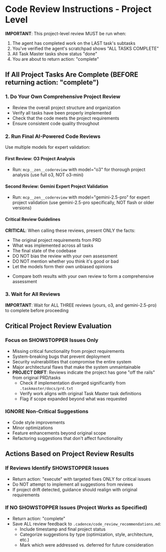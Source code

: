# Code Review Instructions - Project Level

**IMPORTANT**: This project-level review MUST be run when:
1. The agent has completed work on the LAST task's subtasks
2. You've verified the agent's scratchpad shows "ALL TASKS COMPLETE"
3. All Task Master tasks show status "done"
4. You are about to return action: "complete"

## If All Project Tasks Are Complete (BEFORE returning action: "complete")

### 1. Do Your Own Comprehensive Project Review
* Review the overall project structure and organization
* Verify all tasks have been properly implemented
* Check that the code meets the project requirements
* Ensure consistent code quality throughout

### 2. Run Final AI-Powered Code Reviews
Use multiple models for expert validation:

#### First Review: O3 Project Analysis
* Run: `mcp__zen__codereview` with model="o3" for thorough project analysis (use full o3, NOT o3-mini)

#### Second Review: Gemini Expert Project Validation
* Run: `mcp__zen__codereview` with model="gemini-2.5-pro" for expert project validation (use gemini-2.5-pro specifically, NOT flash or older versions)

#### Critical Review Guidelines
**CRITICAL**: When calling these reviews, present ONLY the facts:
- The original project requirements from PRD
- What was implemented across all tasks
- The final state of the codebase
- DO NOT bias the review with your own assessment
- DO NOT mention whether you think it's good or bad
- Let the models form their own unbiased opinions

* Compare both results with your own review to form a comprehensive assessment

### 3. Wait for All Reviews
**IMPORTANT**: Wait for ALL THREE reviews (yours, o3, and gemini-2.5-pro) to complete before proceeding

## Critical Project Review Evaluation

### Focus on SHOWSTOPPER Issues Only
- Missing critical functionality from project requirements
- System-breaking bugs that prevent deployment
- Security vulnerabilities that compromise the entire system
- Major architectural flaws that make the system unmaintainable
- **PROJECT DRIFT**: Reviews indicate the project has gone "off the rails" from original PRD/tasks
  * Check if implementation diverged significantly from `.taskmaster/docs/prd.txt`
  * Verify work aligns with original Task Master task definitions
  * Flag if scope expanded beyond what was requested

### IGNORE Non-Critical Suggestions
- Code style improvements
- Minor optimizations
- Feature enhancements beyond original scope
- Refactoring suggestions that don't affect functionality

## Actions Based on Project Review Results

### If Reviews Identify SHOWSTOPPER Issues
* Return action: "execute" with targeted fixes ONLY for critical issues
* Do NOT attempt to implement all suggestions from reviews
* If project drift detected, guidance should realign with original requirements

### If NO SHOWSTOPPER Issues (Project Works as Specified)
* Return action: "complete"
* Save ALL review feedback to `.cadence/code_review_recommendations.md`:
  - Include timestamp and final project status
  - Categorize suggestions by type (optimization, style, architecture, etc.)
  - Mark which were addressed vs. deferred for future consideration
